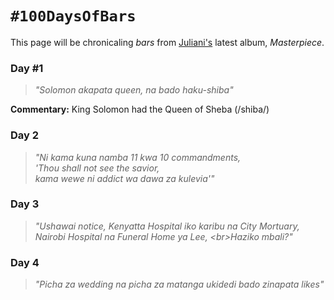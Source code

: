 # `#100DaysOfBars`

This page will be chronicaling _bars_ from [Juliani's](https://juliani.co.ke) latest album, _Masterpiece_.

### Day #1

> _"Solomon akapata queen, na bado haku-shiba"_

**Commentary:** King Solomon had the Queen of Sheba (/shiba/)

### Day 2

> _"Ni kama kuna namba 11 kwa 10 commandments, <br/>'Thou shall not see the savior, <br/>kama wewe ni addict wa dawa za kulevia'"_

### Day 3

> _"Ushawai notice, Kenyatta Hospital iko karibu na City Mortuary, <br/>Nairobi Hospital na Funeral Home ya Lee, <br\>Haziko mbali?"_

### Day 4

> _"Picha za wedding na picha za matanga ukidedi bado zinapata likes"_
